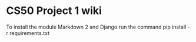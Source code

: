 # CS50 Project 1 wiki
To install the module Markdown 2 and Django run the command
pip install -r requirements.txt
